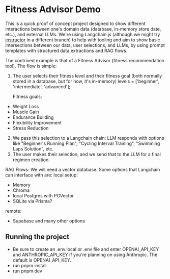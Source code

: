 # Fitness Advisor Demo

This is a quick proof of concept project designed to show different interactions between one's domain data (database, in-memory store date, etc.), and external LLMs. 
We're using Langchain.js (although we might try [instructor](https://js.useinstructor.com) in a different branch) to help with tooling and aim to show basic intersections between our data, user selections, and LLMs, by using prompt templates with structured data extractions and RAG flows.

The contrived example is that of a Fitness Advisor (fitness recommendation tool). The flow is simple: 
1. The user selects their fitness level and their fitness goal (both normally stored in a database, but for now, it's in-memory)
levels = ['beginner', 'intermediate', 'advanced'];


    Fitness goals:

* Weight Loss
* Muscle Gain
* Endurance Building
* Flexibility Improvement
* Stress Reduction

2. We pass this selection to a Langchain chain:
LLM responds with options like "Beginner's Running Plan", "Cycling Interval Training", "Swimming Laps Solution", etc.
3. The user makes their selection, and we send that to the LLM for a final regimen creation.


RAG Flows:
We will need a vector database. Some options that Langchain can interface with are:
 local setup:
* Memory
* Chroma
* local Postgres with PGVector
* SQLite via Prisma?

remote:
* Supabase
and many other options

## Running the project
- Be sure to create an .env.local or .env file and enter OPENAI_API_KEY and ANTHROPIC_API_KEY if you're planning on using Anthropic. The default is OPENAI_API_KEY.
- run pnpm install
- run pnpm dev
